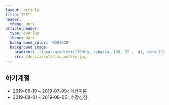 ```yaml
---
layout: article
title: TEST
header:
  theme: dark
article_header:
  type: overlay
  theme: dark
  background_color: '#203028'
  background_image:
    gradient: 'linear-gradient(135deg, rgba(34, 139, 87 , .4), rgba(139, 34, 139, .4))'
    src: /docs/assets/images/sky.jpg
---
```


## 하기계절
- 2019-06-19 ~ 2019-07-09 : 계산이론
- 2019-08-01 ~ 2019-08-05 : 수강신청
